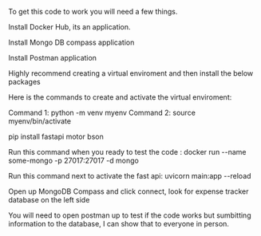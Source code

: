 To get this code to work you will need a few things.

Install Docker Hub, its an application.

Install Mongo DB compass application

Install Postman application

Highly recommend creating a virtual enviroment and then install the below packages

Here is the commands to create and activate the virtual enviroment: 

Command 1: python -m venv myenv  Command 2: source myenv/bin/activate 


pip install fastapi motor bson

Run this command when you ready to test the code : docker run --name some-mongo -p 27017:27017 -d mongo

Run this command next to activate the fast api: uvicorn main:app --reload 

Open up MongoDB Compass and click connect, look for expense tracker database on the left side

You will need to open postman up to test if the code works but sumbitting information to the database, I can show that to everyone in person.
